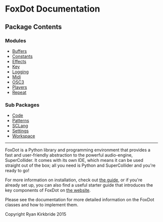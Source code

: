 FoxDot Documentation
====================

Package Contents
----------------

### Modules
- [Buffers](Buffers.md)
- [Constants](Constants.md)
- [Effects](Effects.md)
- [Key](Key.md)
- [Logging](Logging.md)
- [Midi](Midi.md)
- [OSC3](OSC3.md)
- [Players](Players.md)
- [Repeat](Repeat.md)

### Sub Packages
- [Code](Code)
- [Patterns](Patterns)
- [SCLang](SCLang)
- [Settings](Settings)
- [Workspace](Workspace)

---

FoxDot is a Python library and programming environment that provides a fast and 
user-friendly abstraction to the powerful audio-engine, SuperCollider. It comes 
with its own IDE, which means it can be used straight out of the box; all you need 
is Python and SuperCollider and you're ready to go!

For more information on installation, check out [the guide](http://foxdot.org/installation), 
or if you're already set up, you can also find a useful starter guide that introduces the
key components of FoxDot on [the website](http://foxdot.org/).

Please see the documentation for more detailed information on the FoxDot classes 
and how to implement them.

Copyright Ryan Kirkbride 2015

